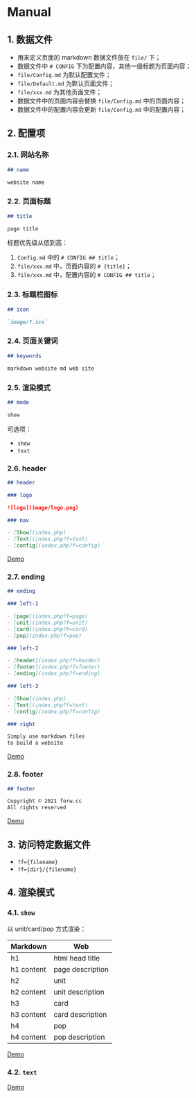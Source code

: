 # Manual

## 1. 数据文件

- 用来定义页面的 markdown 数据文件放在 `file/` 下；
- 数据文件中 `# CONFIG` 下为配置内容，其他一级标题为页面内容；
- `file/Config.md` 为默认配置文件；
- `file/Default.md` 为默认页面文件；
- `file/xxx.md` 为其他页面文件；
- 数据文件中的页面内容会替换 `file/Config.md` 中的页面内容；
- 数据文件中的配置内容会更新 `file/Config.md` 中的配置内容；

## 2. 配置项

### 2.1. 网站名称

```markdown
## name

website name
```

### 2.2. 页面标题

```markdown
## title

page title
```

标题优先级从低到高：

1. `Config.md` 中的 `# CONFIG ## title`；
1. `file/xxx.md` 中，页面内容的 `# {title}`；
1. `file/xxx.md` 中，配置内容的 `# CONFIG ## title`；

### 2.3. 标题栏图标

```markdown
## icon

`image/f.ico`
```

### 2.4. 页面关键词

```markdown
## keywords

markdown website md web site
```

### 2.5. 渲染模式

```markdown
## mode

show
```

可选项：

- `show`
- `text`

### 2.6. header

```markdown
## header

### logo

![logo](image/logo.png)

### nav

- [Show](index.php)
- [Text](index.php?f=text)
- [config](index.php?f=config)
```

[Demo](http://forw.cc/markdown-website/demo/?f=header)

### 2.7. ending

```markdown
## ending

### left-1

- [page](index.php?f=page)
- [unit](index.php?f=unit)
- [card](index.php?f=card)
- [pop](index.php?f=pop)

### left-2

- [header](index.php?f=header)
- [footer](index.php?f=footer)
- [ending](index.php?f=ending)

### left-3

- [Show](index.php)
- [Text](index.php?f=text)
- [config](index.php?f=config)

### right

Simply use markdown files  
to build a website
```

[Demo](http://forw.cc/markdown-website/demo/?f=ending)

### 2.8. footer

```markdown
## footer

Copyright © 2021 forw.cc  
All rights reserved
```

[Demo](http://forw.cc/markdown-website/demo/?f=footer)

## 3. 访问特定数据文件

- `?f={filename}`
- `?f={dir}/{filename}`

## 4. 渲染模式

### 4.1. `show` 

以 unit/card/pop 方式渲染：  

| Markdown   | Web              |
| ---------- | ---------------- |
| h1         | html head title  |
| h1 content | page description |
| h2         | unit             |
| h2 content | unit description |
| h3         | card             |
| h3 content | card description |
| h4         | pop              |
| h4 content | pop description  |

[Demo](http://forw.cc/markdown-website/demo/)

### 4.2. `text`

[Demo](http://forw.cc/markdown-website/demo/?f=text)
